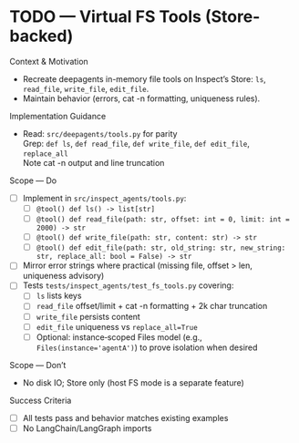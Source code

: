 # TODO — Virtual FS Tools (Store-backed)

Context & Motivation
- Recreate deepagents in-memory file tools on Inspect’s Store: `ls`, `read_file`, `write_file`, `edit_file`.
- Maintain behavior (errors, cat -n formatting, uniqueness rules).

Implementation Guidance
- Read: `src/deepagents/tools.py` for parity  
  Grep: `def ls`, `def read_file`, `def write_file`, `def edit_file`, `replace_all`  
  Note cat -n output and line truncation

Scope — Do
- [ ] Implement in `src/inspect_agents/tools.py`:
  - [ ] `@tool() def ls() -> list[str]`
  - [ ] `@tool() def read_file(path: str, offset: int = 0, limit: int = 2000) -> str`
  - [ ] `@tool() def write_file(path: str, content: str) -> str`
  - [ ] `@tool() def edit_file(path: str, old_string: str, new_string: str, replace_all: bool = False) -> str`
- [ ] Mirror error strings where practical (missing file, offset > len, uniqueness advisory)
- [ ] Tests `tests/inspect_agents/test_fs_tools.py` covering:
  - [ ] `ls` lists keys
  - [ ] `read_file` offset/limit + cat -n formatting + 2k char truncation
  - [ ] `write_file` persists content
  - [ ] `edit_file` uniqueness vs `replace_all=True`
  - [ ] Optional: instance‑scoped Files model (e.g., `Files(instance='agentA')`) to prove isolation when desired

Scope — Don’t
- No disk IO; Store only (host FS mode is a separate feature)

Success Criteria
- [ ] All tests pass and behavior matches existing examples
- [ ] No LangChain/LangGraph imports
